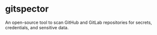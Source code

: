 # gitspector
An open-source tool to scan GitHub and GitLab repositories for secrets, credentials, and sensitive data.
